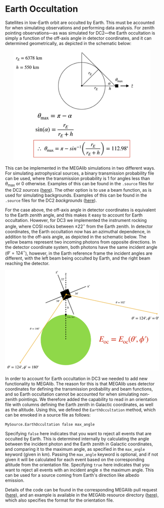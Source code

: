 # Earth Occultation  

Satellites in low-Earth orbit are occulted by Earth. This must be accounted for when simulating observations and performing data analysis. For zenith pointing observations—as was simulated for DC2—the Earth occultation is simply a function of the off-axis angle in detector coordinates, and it can determined geometrically, as depicted in the schematic below:

<p align="center">
<img width="450"  src="images/earth_occ_dc2.png">
</p>

This can be implemented in the MEGAlib simulations in two different ways. For simulating astrophysical sources, a binary transmission probability file can be used, where the transmission probability is 1 for angles less than $\theta_{\text{max}}$ or 0 otherwise. Examples of this can be found in the `.source` files for the DC2 *sources* ([here](https://github.com/cositools/cosi-sim/tree/main/cosi_sim/Source_Library/DC2/sources)). The other option is to use a beam function, as is used for simulating backgrounds. Examples of this can be found in the `.source` files for the DC2 *backgrounds* ([here](https://github.com/cositools/cosi-sim/tree/main/cosi_sim/Source_Library/DC2/backgrounds)).

For the case above, the off-axis angle in detector coordinates is equivalent to the Earth zenith angle, and this makes it easy to account for Earth occultation. However, for DC3 we implemented the instrument rocking angle, where COSI rocks between $\pm 22^\circ$ from the Earth zenith. In detector coordinates, the Earth occultation now has an azimuthal dependence, in addition to the off-axis angle, as depicted in the schematic below. The yellow beams represent two incoming photons from opposite directions. In the detector coordinate system, both photons have the same incident angle ($\theta' = 124^\circ$), however, in the Earth reference frame the incident angles are different, with the left beam being occulted by Earth, and the right beam reaching the detector.

<p align="center">
<img width="600"  src="images/earth_occ_dc3.png">
</p>

In order to account for Earth occultation in DC3 we needed to add new functionality to MEGAlib. The reason for this is that MEGAlib uses detector coordinates for defining the transmission probability and beam functions, and so Earth occultation cannot be accounted for when simulating non-zenith pointings. We therefore added the capability to read in an orientation file with columns defining the Earth zenith in Galactic coordinates, as well as the altitude. Using this, we defined the `EarthOccultation` method, which can be envoked in a source file as follows:

```
MySource.EarthOccultation false max_angle
```

Specifying `false` here indicates that you want to reject all events that are occulted by Earth. This is determined internally by calculating the angle between the incident photon and the Earth zenith in Galactic coordinates, and comparing it to the maximum angle, as specified in the `max_angle` keyword (given in km). Passing the `max_angle` keyword is optional, and if not given it will be calculated for each event based on the corresponding altitude from the orientation file. Specifying `true` here indicates that you want to reject all events with an incident angle $\leq$ the maximum angle. This can be used for a source coming from Earth's direction like albedo emission. 

Details of the code can be found in the corresponding MEGAlib pull request ([here](https://github.com/zoglauer/megalib/pull/100)), and an example is available in the MEGAlib resource directory ([here](https://github.com/zoglauer/megalib/tree/develop-cosi/resource/examples/advanced/EarthOccultation)), which also specifies the format for the orientation file. 

